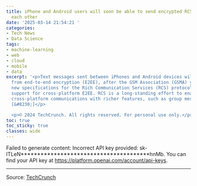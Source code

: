 ```yaml
---
title: iPhone and Android users will soon be able to send encrypted RCS messages to
  each other
date: '2025-03-14 21:54:21 '
categories:
- Tech News
- Data Science
tags:
- machine-learning
- web
- cloud
- mobile
- data
excerpt: '<p>Text messages sent between iPhones and Android devices will soon benefit
  from end-to-end encryption (E2EE), after the GSM Association (GSMA) yesterday published
  new specifications for the Rich Communication Services (RCS) protocol that include
  support for cross-platform E2EE. RCS is a long-standing effort to enable SMS-style
  cross-platform communications with richer features, such as group messaging, typing
  [&#8230;]</p>

  <p>© 2024 TechCrunch. All rights reserved. For personal use only.</p>'
toc: true
toc_sticky: true
classes: wide
---
```


Failed to generate content: Incorrect API key provided: sk-ITLeN***************************************hnMb. You can find your API key at https://platform.openai.com/account/api-keys.

---

Source: [TechCrunch](https://techcrunch.com/2025/03/14/iphone-and-android-users-will-soon-be-able-to-send-encrypted-rcs-messages-to-each-other/)